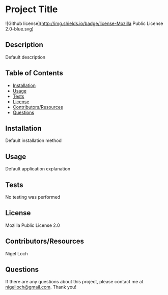 #  Project Title
![Github license](http://img.shields.io/badge/license-Mozilla Public License 2.0-blue.svg)

##  Description

Default description

##  Table of Contents
* [Installation](#installation)
* [Usage](#usage)
* [Tests](#tests)
* [License](#license)
* [Contributors/Resources](#contributors)
* [Questions](#questions)

##  Installation

Default installation method

##  Usage

Default application explanation

##  Tests

No testing was performed

##  License

Mozilla Public License 2.0

##  Contributors/Resources

Nigel Loch

##  Questions

If there are any questions about this project, please contact me at <nigelloch@gmail.com>. Thank you!

  
